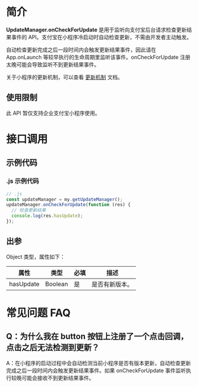 
# 简介
**UpdateManager.onCheckForUpdate** 是用于监听向支付宝后台请求检查更新结果事件的 API。支付宝在小程序冷启动时自动检查更新，不需由开发者主动触发。

自动检查更新完成之后一段时间内会触发更新结果事件，因此请在 App.onLaunch 等较早执行的生命周期里监听该事件。onCheckForUpdate 注册太晚可能会导致监听不到更新结果事件。

关于小程序的更新机制，可以查看 [更新机制](https://opendocs.alipay.com/support/01rb0k) 文档。

## 使用限制
此 API 暂仅支持企业支付宝小程序使用。

# 接口调用

## 示例代码

### .js 示例代码
```javascript
// .js
const updateManager = my.getUpdateManager();
updateManager.onCheckForUpdate(function (res) {
  // 检查更新结果
  console.log(res.hasUpdate);
});
```

## 出参
Object 类型，属性如下：

| **属性** | **类型** | **必填** | **描述** |
| --- | --- | --- | --- |
| hasUpdate | Boolean | 是 | 是否有新版本。 |

# 常见问题 FAQ

## Q：为什么我在 button 按钮上注册了一个点击回调，点击之后无法检测到更新？
A：在小程序的启动过程中会自动检测当前小程序是否有版本更新，自动检查更新完成之后一段时间内会触发更新结果事件。如果 onCheckForUpdate 事件监听执行较晚可能会接收不到更新结果事件。

